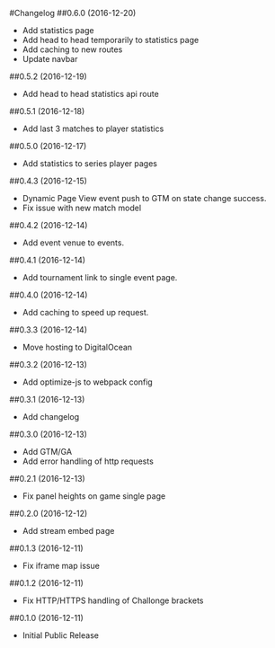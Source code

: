 #Changelog
##0.6.0 (2016-12-20)
  - Add statistics page
  - Add head to head temporarily to statistics page
  - Add caching to new routes
  - Update navbar

##0.5.2 (2016-12-19)
  - Add head to head statistics api route

##0.5.1 (2016-12-18)
  - Add last 3 matches to player statistics

##0.5.0 (2016-12-17)
  - Add statistics to series player pages
  
##0.4.3 (2016-12-15)
  - Dynamic Page View event push to GTM on state change success.
  - Fix issue with new match model

##0.4.2 (2016-12-14)
  - Add event venue to events.

##0.4.1 (2016-12-14)
  - Add tournament link to single event page.

##0.4.0 (2016-12-14)
  - Add caching to speed up request.

##0.3.3 (2016-12-14)
  - Move hosting to DigitalOcean

##0.3.2 (2016-12-13)
  - Add optimize-js to webpack config

##0.3.1 (2016-12-13)
  - Add changelog

##0.3.0 (2016-12-13)
  - Add GTM/GA
  - Add error handling of http requests
  
##0.2.1 (2016-12-13)
  - Fix panel heights on game single page
  
##0.2.0 (2016-12-12)
  - Add stream embed page
  
##0.1.3 (2016-12-11)
  - Fix iframe map issue 
  
##0.1.2 (2016-12-11)
  - Fix HTTP/HTTPS handling of Challonge brackets
  
##0.1.0 (2016-12-11)
  - Initial Public Release
